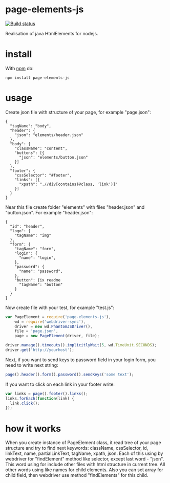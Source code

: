 # page-elements-js

[![Build status](https://travis-ci.org/d0lfin/page-elements-js.svg?branch=master)](https://travis-ci.org/d0lfin/page-elements-js)

Realisation of java HtmlElements for nodejs.

# install

With [npm](http://npmjs.org) do:

```
npm install page-elements-js
```

# usage

Create json file with structure of your page, for example "page.json":
```
{
  "tagName": "body",
  "header": {
    "json": "elements/header.json"
  },
  "body": {
    "className": "content",
    "buttons": [{
      "json": "elements/button.json"
    }]
  },
  "footer": {
    "cssSelector": "#footer",
    "links": [{
      "xpath": ".//div[contains(@class, 'link')]"
    }]
  }
}
```
Near this file create folder "elements" with files "header.json" and "button.json". For example "header.json":
```
{
  "id": "header",
  "logo": {
    "tagName": "img"
  },
  "form": {
    "tagName": "form",
    "login": {
      "name": "login",
    },
    "password": {
      "name": "password",
    },
    "button": {ix readme
      "tagName": "button"
    }
  }
}
```
Now create file with your test, for example "test.js":
```javascript
var PageElement = require('page-elements-js'),
    wd = require('webdriver-sync'),
    driver = new wd.PhantomJSDriver(),
    file = 'page.json',
    page = new PageElement(driver, file);

driver.manage().timeouts().implicitlyWait(5, wd.TimeUnit.SECONDS);
driver.get('http://yourhost');
```
Next, if you want to send keys to password field in your login form, you need to write next string:
```javascript
page().header().form().password().sendKeys('some text');
```
If you want to click on each link in your footer write:
```javascript
var links = page().footer().links();
links.forEach(function(link) {
  link.click();
});
```

# how it works
When you create instance of PageElement class, it read tree of your page structure and try to find next keywords: className, cssSelector, id, linkText, name, partialLinkText, tagName, xpath, json. Each of this using by webdriver for "findElement" method like selector, except last word - "json". This word using for include other files with html structure in current tree. All other words using like names for child elements. Also you can set array for child field, then webdriver use method "findElements" for this child.
